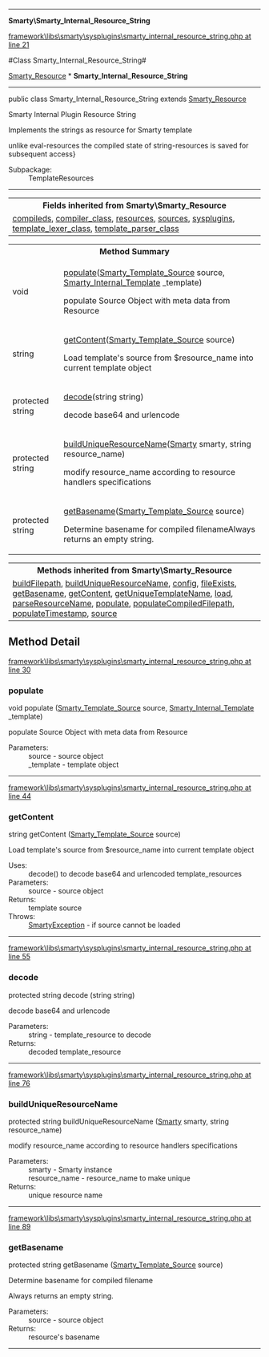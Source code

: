 

- - -

**Smarty\Smarty_Internal_Resource_String**


<a href="https://github.com/JeyDotC/Hirudo/blob/master/framework/libs/smarty/sysplugins/smarty_internal_resource_string.php#L21" >framework\libs\smarty\sysplugins\smarty_internal_resource_string.php at line 21</a>

#Class Smarty_Internal_Resource_String#

<a href="https://github.com/JeyDotC/Hirudo-docs/blob/master/smarty/Smarty_Resource.md">Smarty_Resource</a>
    * **Smarty_Internal_Resource_String**




- - -

<p class="signature"><span class='k'>public  class</span> <span class='nx'>Smarty_Internal_Resource_String</span>
extends <a href="https://github.com/JeyDotC/Hirudo-docs/blob/master/smarty/Smarty_Resource.md">Smarty_Resource</a>

</p>

<div class="comment" id="overview_description"><p>Smarty Internal Plugin Resource String</p><p>Implements the strings as resource for Smarty template</p><p>unlike eval-resources the compiled state of string-resources is saved for subsequent access}</p></div>

<dl>
<dt>Subpackage:</dt>
<dd>TemplateResources</dd>
</dl>


- - -

<table class="inherit">
<tr><th colspan="2">Fields inherited from Smarty\Smarty_Resource</th></tr>
<tr><td><a href="https://github.com/JeyDotC/Hirudo-docs/blob/master/smarty/Smarty_Resource.md#compileds">compileds</a>, <a href="https://github.com/JeyDotC/Hirudo-docs/blob/master/smarty/Smarty_Resource.md#compiler_class">compiler_class</a>, <a href="https://github.com/JeyDotC/Hirudo-docs/blob/master/smarty/Smarty_Resource.md#resources">resources</a>, <a href="https://github.com/JeyDotC/Hirudo-docs/blob/master/smarty/Smarty_Resource.md#sources">sources</a>, <a href="https://github.com/JeyDotC/Hirudo-docs/blob/master/smarty/Smarty_Resource.md#sysplugins">sysplugins</a>, <a href="https://github.com/JeyDotC/Hirudo-docs/blob/master/smarty/Smarty_Resource.md#template_lexer_class">template_lexer_class</a>, <a href="https://github.com/JeyDotC/Hirudo-docs/blob/master/smarty/Smarty_Resource.md#template_parser_class">template_parser_class</a></td></tr></table>

<table id="summary_method">
<tr><th colspan="2">Method Summary</th></tr>
<tr>
<td><span class='k'></span> <span class='nx'>void</span></td>
<td class="description"><p class="name"><a href="#populate">populate</a>(<a href="https://github.com/JeyDotC/Hirudo/blob/master/smarty/Smarty_Template_Source.md">Smarty_Template_Source</a> source, <a href="https://github.com/JeyDotC/Hirudo/blob/master/smarty/Smarty_Internal_Template.md">Smarty_Internal_Template</a> _template)</p><p class="description">populate Source Object with meta data from Resource</p></td>
</tr>
<tr>
<td><span class='k'></span> <span class='nx'>string</span></td>
<td class="description"><p class="name"><a href="#getcontent">getContent</a>(<a href="https://github.com/JeyDotC/Hirudo/blob/master/smarty/Smarty_Template_Source.md">Smarty_Template_Source</a> source)</p><p class="description">Load template's source from $resource_name into current template object</p></td>
</tr>
<tr>
<td><span class='k'>protected </span> <span class='nx'>string</span></td>
<td class="description"><p class="name"><a href="#decode">decode</a>(string string)</p><p class="description">decode base64 and urlencode</p></td>
</tr>
<tr>
<td><span class='k'>protected </span> <span class='nx'>string</span></td>
<td class="description"><p class="name"><a href="#builduniqueresourcename">buildUniqueResourceName</a>(<a href="https://github.com/JeyDotC/Hirudo/blob/master/smarty/Smarty.md">Smarty</a> smarty, string resource_name)</p><p class="description">modify resource_name according to resource handlers specifications</p></td>
</tr>
<tr>
<td><span class='k'>protected </span> <span class='nx'>string</span></td>
<td class="description"><p class="name"><a href="#getbasename">getBasename</a>(<a href="https://github.com/JeyDotC/Hirudo/blob/master/smarty/Smarty_Template_Source.md">Smarty_Template_Source</a> source)</p><p class="description">Determine basename for compiled filenameAlways returns an empty string.</p></td>
</tr>
</table>

<table class="inherit">
<tr><th colspan="2">Methods inherited from Smarty\Smarty_Resource</th></tr>
<tr><td><a href="https://github.com/JeyDotC/Hirudo-docs/blob/master/smarty/Smarty_Resource.md#buildFilepath">buildFilepath</a>, <a href="https://github.com/JeyDotC/Hirudo-docs/blob/master/smarty/Smarty_Resource.md#buildUniqueResourceName">buildUniqueResourceName</a>, <a href="https://github.com/JeyDotC/Hirudo-docs/blob/master/smarty/Smarty_Resource.md#config">config</a>, <a href="https://github.com/JeyDotC/Hirudo-docs/blob/master/smarty/Smarty_Resource.md#fileExists">fileExists</a>, <a href="https://github.com/JeyDotC/Hirudo-docs/blob/master/smarty/Smarty_Resource.md#getBasename">getBasename</a>, <a href="https://github.com/JeyDotC/Hirudo-docs/blob/master/smarty/Smarty_Resource.md#getContent">getContent</a>, <a href="https://github.com/JeyDotC/Hirudo-docs/blob/master/smarty/Smarty_Resource.md#getUniqueTemplateName">getUniqueTemplateName</a>, <a href="https://github.com/JeyDotC/Hirudo-docs/blob/master/smarty/Smarty_Resource.md#load">load</a>, <a href="https://github.com/JeyDotC/Hirudo-docs/blob/master/smarty/Smarty_Resource.md#parseResourceName">parseResourceName</a>, <a href="https://github.com/JeyDotC/Hirudo-docs/blob/master/smarty/Smarty_Resource.md#populate">populate</a>, <a href="https://github.com/JeyDotC/Hirudo-docs/blob/master/smarty/Smarty_Resource.md#populateCompiledFilepath">populateCompiledFilepath</a>, <a href="https://github.com/JeyDotC/Hirudo-docs/blob/master/smarty/Smarty_Resource.md#populateTimestamp">populateTimestamp</a>, <a href="https://github.com/JeyDotC/Hirudo-docs/blob/master/smarty/Smarty_Resource.md#source">source</a></td></tr></table>

<h2 id="detail_method">Method Detail</h2>

<a href="https://github.com/JeyDotC/Hirudo/blob/master/framework/libs/smarty/sysplugins/smarty_internal_resource_string.php#L30" >framework\libs\smarty\sysplugins\smarty_internal_resource_string.php at line 30</a>

<h3 id="populate()">populate</h3>
<span class='k'></span> <span class='nx'>void</span> <span class='nf'>populate</span> (<a href="https://github.com/JeyDotC/Hirudo/blob/master/smarty/Smarty_Template_Source.md">Smarty_Template_Source</a> source, <a href="https://github.com/JeyDotC/Hirudo/blob/master/smarty/Smarty_Internal_Template.md">Smarty_Internal_Template</a> _template)

<div class="details">
<p>populate Source Object with meta data from Resource</p><dl>
<dt>Parameters:</dt>
<dd>source - source object</dd>
<dd>_template - template object</dd>
</dl>

</div>

- - -


<a href="https://github.com/JeyDotC/Hirudo/blob/master/framework/libs/smarty/sysplugins/smarty_internal_resource_string.php#L44" >framework\libs\smarty\sysplugins\smarty_internal_resource_string.php at line 44</a>

<h3 id="getContent()">getContent</h3>
<span class='k'></span> <span class='nx'>string</span> <span class='nf'>getContent</span> (<a href="https://github.com/JeyDotC/Hirudo/blob/master/smarty/Smarty_Template_Source.md">Smarty_Template_Source</a> source)

<div class="details">
<p>Load template's source from $resource_name into current template object</p><dl>
<dt>Uses:</dt>
<dd>decode() to decode base64 and urlencoded template_resources</dd>
<dt>Parameters:</dt>
<dd>source - source object</dd>
<dt>Returns:</dt>
<dd>template source</dd>
<dt>Throws:</dt>
<dd><a href="../smarty/smartyexception.html">SmartyException</a> - if source cannot be loaded</dd>
</dl>

</div>

- - -


<a href="https://github.com/JeyDotC/Hirudo/blob/master/framework/libs/smarty/sysplugins/smarty_internal_resource_string.php#L55" >framework\libs\smarty\sysplugins\smarty_internal_resource_string.php at line 55</a>

<h3 id="decode()">decode</h3>
<span class='k'>protected </span> <span class='nx'>string</span> <span class='nf'>decode</span> (string string)

<div class="details">
<p>decode base64 and urlencode</p><dl>
<dt>Parameters:</dt>
<dd>string - template_resource to decode</dd>
<dt>Returns:</dt>
<dd>decoded template_resource</dd>
</dl>

</div>

- - -


<a href="https://github.com/JeyDotC/Hirudo/blob/master/framework/libs/smarty/sysplugins/smarty_internal_resource_string.php#L76" >framework\libs\smarty\sysplugins\smarty_internal_resource_string.php at line 76</a>

<h3 id="buildUniqueResourceName()">buildUniqueResourceName</h3>
<span class='k'>protected </span> <span class='nx'>string</span> <span class='nf'>buildUniqueResourceName</span> (<a href="https://github.com/JeyDotC/Hirudo/blob/master/smarty/Smarty.md">Smarty</a> smarty, string resource_name)

<div class="details">
<p>modify resource_name according to resource handlers specifications</p><dl>
<dt>Parameters:</dt>
<dd>smarty - Smarty instance</dd>
<dd>resource_name - resource_name to make unique</dd>
<dt>Returns:</dt>
<dd>unique resource name</dd>
</dl>

</div>

- - -


<a href="https://github.com/JeyDotC/Hirudo/blob/master/framework/libs/smarty/sysplugins/smarty_internal_resource_string.php#L89" >framework\libs\smarty\sysplugins\smarty_internal_resource_string.php at line 89</a>

<h3 id="getBasename()">getBasename</h3>
<span class='k'>protected </span> <span class='nx'>string</span> <span class='nf'>getBasename</span> (<a href="https://github.com/JeyDotC/Hirudo/blob/master/smarty/Smarty_Template_Source.md">Smarty_Template_Source</a> source)

<div class="details">
<p>Determine basename for compiled filename</p><p>Always returns an empty string.</p><dl>
<dt>Parameters:</dt>
<dd>source - source object</dd>
<dt>Returns:</dt>
<dd>resource's basename</dd>
</dl>

</div>

- - -

